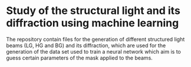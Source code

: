# Study of the structural light and its diffraction using machine learning
The repository contain files for the generation of different structured light beams (LG, HG and BG) and its diffraction, which are used for the generation of the data set used to train a neural network which aim is to guess certain parameters of the mask applied to the beams.
